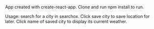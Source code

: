 App created with create-react-app. Clone and run npm install to run.

Usage: search for a city in searchox. Click save city to save location for later. Click name of saved city to display its current weather.
